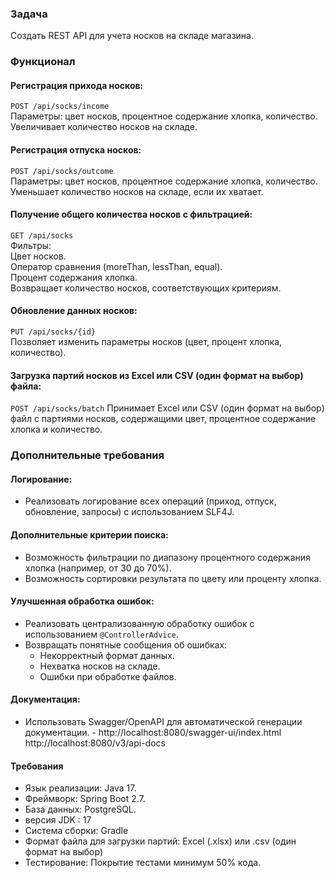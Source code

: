 ### Задача
Создать REST API для учета носков на складе магазина.

### Функционал
#### Регистрация прихода носков:

`POST /api/socks/income`\
Параметры: цвет носков, процентное содержание хлопка, количество.\
Увеличивает количество носков на складе.

#### Регистрация отпуска носков:

`POST /api/socks/outcome`\
Параметры: цвет носков, процентное содержание хлопка, количество.\
Уменьшает количество носков на складе, если их хватает.

#### Получение общего количества носков с фильтрацией:

`GET /api/socks`\
Фильтры:\
Цвет носков.\
Оператор сравнения (moreThan, lessThan, equal).\
Процент содержания хлопка.\
Возвращает количество носков, соответствующих критериям.


#### Обновление данных носков:

`PUT /api/socks/{id}`  
Позволяет изменить параметры носков (цвет, процент хлопка, количество).

#### Загрузка партий носков из Excel или CSV (один формат на выбор) файла:

`POST /api/socks/batch`
Принимает Excel или CSV (один формат на выбор) файл с партиями носков, содержащими цвет, процентное содержание хлопка и количество.


### Дополнительные требования
#### Логирование:

- Реализовать логирование всех операций (приход, отпуск, обновление, запросы) с использованием SLF4J.

#### Дополнительные критерии поиска:

- Возможность фильтрации по диапазону процентного содержания хлопка (например, от 30 до 70%).
- Возможность сортировки результата по цвету или проценту хлопка.

#### Улучшенная обработка ошибок:

- Реализовать централизованную обработку ошибок с использованием `@ControllerAdvice`.
- Возвращать понятные сообщения об ошибках:
  - Некорректный формат данных.
  - Нехватка носков на складе.
  - Ошибки при обработке файлов.

#### Документация:

- Использовать Swagger/OpenAPI для автоматической генерации документации. -
http://localhost:8080/swagger-ui/index.html
http://localhost:8080/v3/api-docs

#### Требования
- Язык реализации: Java 17.
- Фреймворк: Spring Boot 2.7.
- База данных:  PostgreSQL.
- версия JDK : 17
- Система сборки: Gradle
- Формат файла для загрузки партий: Excel (.xlsx) или .csv  (один формат на выбор)
- Тестирование: Покрытие тестами минимум 50% кода.
